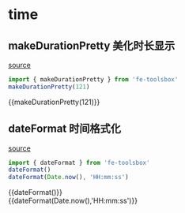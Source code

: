 <script setup>
import {makeDurationPretty,dateFormat} from 'fe-toolsbox'
</script>

# time

## makeDurationPretty 美化时长显示

[source](https://github.com/chenym1992/toolsbox/blob/main/src/time/makeDurationPretty.ts)

```ts
import { makeDurationPretty } from 'fe-toolsbox'
makeDurationPretty(121)
```

<div class="demo">
  <div>{{makeDurationPretty(121)}}</div>
</div>

## dateFormat 时间格式化

[source](https://github.com/chenym1992/toolsbox/blob/main/src/time/dateFormat.ts)

```ts
import { dateFormat } from 'fe-toolsbox'
dateFormat()
dateFormat(Date.now(), 'HH:mm:ss')
```

<div class="demo">
  <div>{{dateFormat()}}</div>
  <div>{{dateFormat(Date.now(),'HH:mm:ss')}}</div>
</div>
